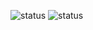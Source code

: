 
![status](https://github-readme-stats.vercel.app/api?username=saidjonjalolov&show_icons=true&theme=radical)
<tab>
![status](https://github-readme-stats.vercel.app/api/top-langs/?username=saidjonjalolov&layout=compact)
